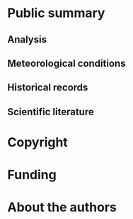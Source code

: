 # Public summary

## Analysis

## Meteorological conditions
## Historical records
## Scientific literature
# Copyright
# Funding
# About the authors
